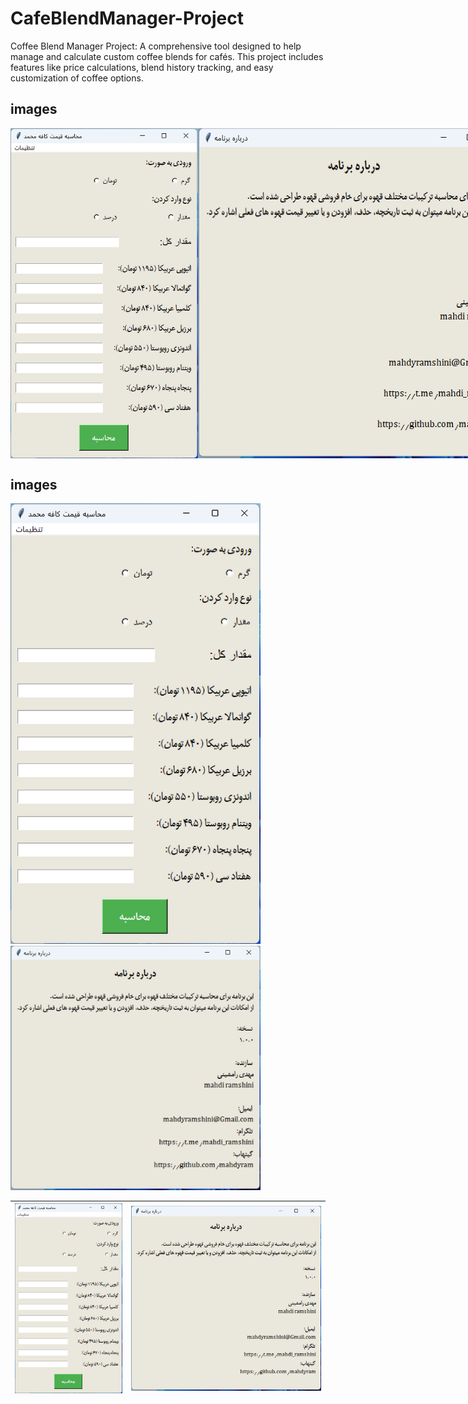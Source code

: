 # CafeBlendManager-Project
Coffee Blend Manager Project: A comprehensive tool designed to help manage and calculate custom coffee blends for cafés. This project includes features like price calculations, blend history tracking, and easy customization of coffee options.

## images
<div style="display: flex; justify-content: space-around;">
    <img src="Images/coffee_image_1.png" alt="Coffee Image 1" width="300"/>
    <img src="Images/coffee_image_2.png" alt="Coffee Image 2" width="500"/>
</div>

## images
<img src="Images/coffee_image_1.png" alt="Coffee Image 1" width="400"/>
<img src="Images/coffee_image_2.png" alt="Coffee Image 2" width="400"/>

| ![Coffee Image 1](Images/coffee_image_1.png) | ![Coffee Image 2](Images/coffee_image_2.png) |
|:--:|:--:|
